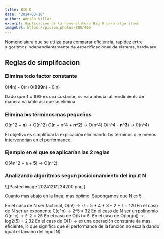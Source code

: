 ```yaml
---
title: BIG O
date: '2024-03-18'
author: Adrián Villar
excerpt: Explicación de la nomenclatura Big O para algoritmos
imageUrl: https://picsum.photos/800/400
---
```


Nomenclatura que se utiliza para comparar eficiencia, rapidez entre algoritmos independientemente de especificaciones de sistema, hardware.

## Reglas de simplifcacion

### Elimina todo factor constante

0(**4**n) - 0(n)
0(**999**n) - 0(n)

Dado que 4 o 999 es una costante, no va a afectar al rendimiento de manera variable asi que se elimina.

### Elimina los términos mas pequeños

O(n^2 + **n**) -> O(n^2)
O(**n** + n^4 + **n^2**) -> O(n^4)
O(n^4 - **n^3**) -> O(n^4)

El objetivo es simplificar la explicación eliminando los términos que menos intervendrían en el performance.

### Ejemplo en el que se aplicarían las 2 reglas

O(**4**n^2 + **n** + **5**) -> O(n^2)

### Analizando algoritmos segun posicionamiento del input N


![[Pasted image 20241217234200.png]]

Cuanto mas abajo en la linea, mas óptimo. Supongamos que N es 5.

En el caso de N ser factorial, O(n!) -> 5! = 5 * 4 * 3 * 2 * 1 = 120
En el caso de N ser un exponente O(c^n) ->  2^5 = 32
En el caso de N ser un polinomio O(n^c) -> 5^2 = 25
En el caso de O(N) = 5.
En el caso de O(log(n)) -> log2(5) = 2,32
En el caso de O(1) -> es una operación constante (la mas eficiente, lo que significa que el performance de la función no escala dando igual el tamaño del input N)